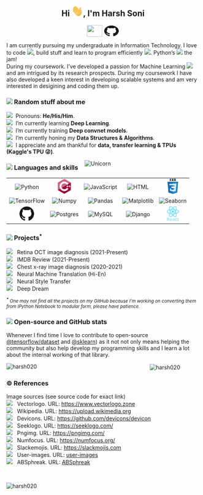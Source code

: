 <!--
- 👋 Hi, I’m @harsh020
- 👀 I’m interested in ...
- 🌱 I’m currently learning ...
- 💞️ I’m looking to collaborate on ...
- 📫 How to reach me ...
-->


<h2 align="center">Hi <img src="https://raw.githubusercontent.com/ABSphreak/ABSphreak/master/gifs/Hi.gif" width="30px">, I'm Harsh Soni</h2>
<p align="center">
<a href = "mailto: soniharsh020@gmail.com"><img align="center" src="https://www.vectorlogo.zone/logos/gmail/gmail-icon.svg" height="30" width="40" /></a>
<a href="#" target="blank"><img align="center" src="https://raw.githubusercontent.com/devicons/devicon/2809b567852a4648062a2d3e7c1c531367458c0b/icons/github/github-original.svg" height="30" width="40" /></a>
</p>

<p>
    I am currently pursuing my undergraduate in Information Technology. I love to code <img src="https://github.com/TheDudeThatCode/TheDudeThatCode/blob/master/Assets/Developer.gif" width="25px">, build stuff and learn to program efficiently <img src="https://github.com/TheDudeThatCode/TheDudeThatCode/blob/master/Assets/Designer.gif" width="30px">. Python’s <img src="https://www.vectorlogo.zone/logos/python/python-icon.svg" width="15px"> the jam!</br> 
    During my coursework. I’ve developed a passion for Machine Learning <img src="https://www.flaticon.com/svg/vstatic/svg/2103/2103787.svg?token=exp=1617434895~hmac=59573d479164e08b56f194adb846ef6b" height="15px"> and am intrigued by its research prospects. During my coursework I have also developed a keen interest in developing scalable systems and am very interested in desigining and coding them up.
</p>

<!--<br>-->

<p>
<h3><b><img src="https://emojis.slackmojis.com/emojis/images/1450785773/250/mega.gif?1450785773" height="25px">&nbsp;Random stuff about me</b></h3> 

<img src="https://www.vectorlogo.zone/logos/git-scm/git-scm-icon.svg" height="15px">&nbsp;&nbsp;Pronouns: **He/His/Him**.</br>
<img src="https://www.vectorlogo.zone/logos/git-scm/git-scm-icon.svg" height="15px">&nbsp;&nbsp;I’m currently learning **Deep Learning**.</br>
<img src="https://www.vectorlogo.zone/logos/git-scm/git-scm-icon.svg" height="15px">&nbsp;&nbsp;I’m currently training **Deep convnet models**.</br>
<img src="https://www.vectorlogo.zone/logos/git-scm/git-scm-icon.svg" height="15px">&nbsp;&nbsp;I’m currently honing my **Data Structures & Algorithms**.</br>
<img src="https://www.vectorlogo.zone/logos/git-scm/git-scm-icon.svg" height="15px">&nbsp;&nbsp;I appreciate and am thankful for **data, transfer learning & TPUs (Kaggle's TPU 😜)**.</br>
</p>

<!--<br>-->

<img align="right" width=300px alt="Unicorn" src="https://media.giphy.com/media/3ohs4BSacFKI7A717y/giphy.gif" />

<h3><b><img src="https://emojis.slackmojis.com/emojis/images/1471045839/793/computerrage.gif?1471045839" height="25px">&nbsp;Languages and skills</b></h3>
<table>
<tbody>
<tr>
<td align="center"><img src="https://www.vectorlogo.zone/logos/python/python-icon.svg" height="40px" title="Python"></td>
<td align="center"><img src="https://raw.githubusercontent.com/devicons/devicon/2809b567852a4648062a2d3e7c1c531367458c0b/icons/cplusplus/cplusplus-original.svg" height="40px" title="C++"></td>
<td align="center"><img src="https://www.vectorlogo.zone/logos/javascript/javascript-icon.svg" height="40px" title="JavaScript"></td>
<td align="center"><img src="https://www.vectorlogo.zone/logos/w3_html5/w3_html5-icon.svg" height="40px" title="HTML"></td>
<td align="center"><img src="https://raw.githubusercontent.com/devicons/devicon/2809b567852a4648062a2d3e7c1c531367458c0b/icons/css3/css3-original-wordmark.svg" height="40px" title="CSS"></td>
</tr>

<tr>
<td align="center"><img src="https://www.vectorlogo.zone/logos/tensorflow/tensorflow-icon.svg" height="40px" title="TensorFlow"></td>
<td align="center"><img src="https://www.vectorlogo.zone/logos/numpy/numpy-icon.svg" height="40px" title="Numpy"></td>
<td align="center"><img src="https://numfocus.org/wp-content/uploads/2016/07/pandas-logo-300.png" height="45px" title="Pandas"></td>
<td align="center"><img src="https://upload.wikimedia.org/wikipedia/commons/thumb/8/84/Matplotlib_icon.svg/1024px-Matplotlib_icon.svg.png" height="40px" title="Matplotlib"></td>
<td align="center"><img src="https://user-images.githubusercontent.com/315810/92161415-9e357100-edfe-11ea-917d-f9e33fd60741.png" height="40px" title="Seaborn"></td>
</tr>

<tr>
<td align="center"><img src="https://raw.githubusercontent.com/devicons/devicon/2809b567852a4648062a2d3e7c1c531367458c0b/icons/github/github-original.svg" height="40px" title="Git/GitHub"></td>
<td align="center"><img src="https://upload.wikimedia.org/wikipedia/commons/thumb/2/29/Postgresql_elephant.svg/1200px-Postgresql_elephant.svg.png" height="40px" title="Postgres"></td>
<td align="center"><img src="https://pngimg.com/uploads/mysql/mysql_PNG23.png" height="40px" title="MySQL"></td>
<td align="center"><img src="https://seeklogo.com/images/D/django-logo-4C5ECF7036-seeklogo.com.png" height="40px" title="Django"></td>
<td align="center"><img src="https://raw.githubusercontent.com/devicons/devicon/master/icons/react/react-original-wordmark.svg" height="40px" title="ReactJs"></td>
</tr>

</tbody>
</table>
 
<!--</br>-->

<h3><img src="https://emojis.slackmojis.com/emojis/images/1534260614/4501/xcode_project.png?1534260614" height="25px">&nbsp;Projects<sup>*</sup></h3>
<p>
<img src="https://www.vectorlogo.zone/logos/git-scm/git-scm-icon.svg" height="15px">&nbsp;&nbsp; Retina OCT image diagnosis (2021-Present)</br>
<img src="https://www.vectorlogo.zone/logos/git-scm/git-scm-icon.svg" height="15px">&nbsp;&nbsp; IMDB Review (2021-Present)</br>
<img src="https://www.vectorlogo.zone/logos/git-scm/git-scm-icon.svg" height="15px">&nbsp;&nbsp; Chest x-ray image diagnosis (2020-2021)</br>
<img src="https://www.vectorlogo.zone/logos/git-scm/git-scm-icon.svg" height="15px">&nbsp;&nbsp; Neural Machine Translation (Hi-En)</br>
<img src="https://www.vectorlogo.zone/logos/git-scm/git-scm-icon.svg" height="15px">&nbsp;&nbsp; Neural Style Transfer</br>
<img src="https://www.vectorlogo.zone/logos/git-scm/git-scm-icon.svg" height="15px">&nbsp;&nbsp; Deep Dream</br>
</p>
<small><i><p><b><sup>*</sup></b>&nbsp;One may not find all the projects on my GitHub because I’m working on converting them from IPython Notebook to modular form, please have patience.</p></i></small>

<!--</br>-->

<h3><img src="https://www.vectorlogo.zone/logos/opensource/opensource-icon.svg" height="25px">&nbsp;Open-source and GitHub stats</h3>
<p>Whenever I find time I love to contribute to open-source <a href="https://github.com/tensorflow/datasets" alt="TFDS">@tensorflow/dataset</a> and <a href="https://github.com/scikit-learn/scikit-learn" alt="scikit-learn">@sklearn</a>) as it not not only means
helping the community but also help develop my programming skills and I learn a lot about the internal working of that library.</p>
<p><img align="left" src="https://github-readme-stats.vercel.app/api/top-langs?username=harsh020&show_icons=true&locale=en&layout=compact" alt="harsh020" width="370" /></p>
<p>&nbsp;<img align="center" src="https://github-readme-stats.vercel.app/api?username=harsh020&show_icons=true&locale=en" alt="harsh020" width="380" /></p>

<!--</br>-->

<h3>&copy;&nbsp;References</h3>
<p>Image sources (see source code for exact link)</br>
<img src="https://www.vectorlogo.zone/logos/git-scm/git-scm-icon.svg" height="15px">&nbsp;&nbsp; Vectorlogo. URL: <a href="https://www.vectorlogo.zone">https://www.vectorlogo.zone</a></br>
<img src="https://www.vectorlogo.zone/logos/git-scm/git-scm-icon.svg" height="15px">&nbsp;&nbsp; Wikipedia. URL: <a href="https://upload.wikimedia.org">https://upload.wikimedia.org</a></br>
<img src="https://www.vectorlogo.zone/logos/git-scm/git-scm-icon.svg" height="15px">&nbsp;&nbsp; Devicons. URL: <a href="https://github.com/devicons/devicon">https://github.com/devicons/devicon</a></br>
<img src="https://www.vectorlogo.zone/logos/git-scm/git-scm-icon.svg" height="15px">&nbsp;&nbsp; Seeklogo. URL: <a href="https://seeklogo.com/">https://seeklogo.com/</a></br>
<img src="https://www.vectorlogo.zone/logos/git-scm/git-scm-icon.svg" height="15px">&nbsp;&nbsp; Pngimg. URL: <a href="https://pngimg.com/">https://pngimg.com/</a></br>
<img src="https://www.vectorlogo.zone/logos/git-scm/git-scm-icon.svg" height="15px">&nbsp;&nbsp; Numfocus. URL: <a href="https://numfocus.org/">https://numfocus.org/</a></br>
<img src="https://www.vectorlogo.zone/logos/git-scm/git-scm-icon.svg" height="15px">&nbsp;&nbsp; Slackemojis. URL: <a href="https://slackmojis.com">https://slackmojis.com</a></br>
<img src="https://www.vectorlogo.zone/logos/git-scm/git-scm-icon.svg" height="15px">&nbsp;&nbsp; User-images. URL: <a href="https://user-images.githubusercontent.com/315810/92161415-9e357100-edfe-11ea-917d-f9e33fd60741.png">user-images</a></br>
<img src="https://www.vectorlogo.zone/logos/git-scm/git-scm-icon.svg" height="15px">&nbsp;&nbsp; ABSphreak. URL: <a href="https://github.com/ABSphreak">ABSphreak</a></br>
</p>

<br>

<p align="left"><img src="https://komarev.com/ghpvc/?username=harsh020&label=Profile%20Views&color=0e75b6&style=flat" alt="harsh020" /> </p>

<!---
harsh020/harsh020 is a ✨ special ✨ repository because its `README.md` (this file) appears on your GitHub profile.
You can click the Preview link to take a look at your changes.
--->
